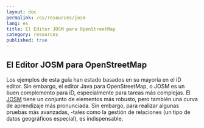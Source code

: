 ```yaml
---
layout: doc
permalink: /es/resources/josm
lang: es
title: El Editor JOSM para OpenStreetMap
category: resources
published: true
---
```


## El Editor JOSM para OpenStreetMap

Los ejemplos de esta guía han estado basados en su mayoría en el iD editor. Sin embargo, el editor Java para OpenStreetMap, o JOSM es un buen complemento para iD, especialmente para tareas más complejas. El [JOSM](https://josm.openstreetmap.de/) tiene un conjunto de elementos más robusto, pero también una curva de aprendizaje más pronunciada. Sin embargo, para realizar algunas pruebas más avanzadas, -tales como la gestión de relaciones (un tipo de datos geográficos especial), es indispensable. 
